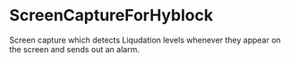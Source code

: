 # ScreenCaptureForHyblock

Screen capture which detects Liqudation levels whenever they appear on the screen
and sends out an alarm.